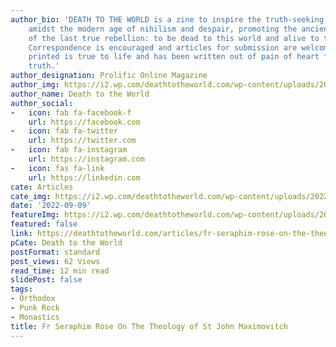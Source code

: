 ```yaml
---
author_bio: 'DEATH TO THE WORLD is a zine to inspire the truth-seeking and soul searching
    amidst the modern age of nihilism and despair, promoting the ancient principles
    of the last true rebellion: to be dead to this world and alive to the other world.
    Correspondence is encouraged and articles for submission are welcomed. Each article
    printed is true to life and has been written out of pain of heart for love of
    truth.'
author_designation: Prolific Online Magazine
author_img: https://i2.wp.com/deathtotheworld.com/wp-content/uploads/2014/06/dttw1.jpg
author_name: Death to the World
author_social:
-   icon: fab fa-facebook-f
    url: https://facebook.com
-   icon: fab fa-twitter
    url: https://twitter.com
-   icon: fab fa-instagram
    url: https://instagram.com
-   icon: fas fa-link
    url: https://linkedin.com
cate: Articles
cate_img: https://i2.wp.com/deathtotheworld.com/wp-content/uploads/2022/09/f-SeraphimJohn.jpg?resize=1140%2C663&ssl=1
date: '2022-09-09'
featureImg: https://i2.wp.com/deathtotheworld.com/wp-content/uploads/2022/09/f-SeraphimJohn.jpg?resize=1140%2C663&ssl=1
featured: false
link: https://deathtotheworld.com/articles/fr-seraphim-rose-on-the-theology-of-st-john-maximovitch/
pCate: Death to the World
postFormat: standard
post_views: 62 Views
read_time: 12 min read
slidePost: false
tags:
- Orthodox
- Punk Rock
- Monastics
title: Fr Seraphim Rose On The Theology of St John Maximovitch
---
```

